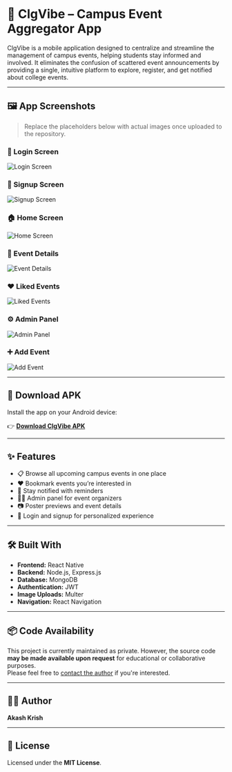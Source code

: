 # 📱 ClgVibe – Campus Event Aggregator App

ClgVibe is a mobile application designed to centralize and streamline the management of campus events, helping students stay informed and involved. It eliminates the confusion of scattered event announcements by providing a single, intuitive platform to explore, register, and get notified about college events.

---

## 🖼️ App Screenshots

> Replace the placeholders below with actual images once uploaded to the repository.

### 🔐 Login Screen  
![Login Screen](screenshots/login.png)

### 📝 Signup Screen  
![Signup Screen](screenshots/signup.png)

### 🏠 Home Screen  
![Home Screen](screenshots/home.png)

### 📄 Event Details  
![Event Details](screenshots/event_details.png)

### ❤️ Liked Events  
![Liked Events](screenshots/liked_events.png)

### ⚙️ Admin Panel  
![Admin Panel](screenshots/admin_panel.png)

### ➕ Add Event  
![Add Event](screenshots/add_event.png)

---

## 📲 Download APK

Install the app on your Android device:

👉 [**Download ClgVibe APK**](#) <!-- Replace # with actual APK file link -->

---

## ✨ Features

- 📋 Browse all upcoming campus events in one place  
- ❤️ Bookmark events you’re interested in  
- 🔔 Stay notified with reminders  
- 🧑‍💼 Admin panel for event organizers  
- 📷 Poster previews and event details  
- 🔐 Login and signup for personalized experience  

---

## 🛠️ Built With

- **Frontend:** React Native  
- **Backend:** Node.js, Express.js  
- **Database:** MongoDB  
- **Authentication:** JWT  
- **Image Uploads:** Multer  
- **Navigation:** React Navigation  

---

## 📦 Code Availability

This project is currently maintained as private. However, the source code **may be made available upon request** for educational or collaborative purposes.  
Please feel free to [contact the author](https://github.com/akashkrish1010) if you're interested.

---

## 👨‍💻 Author

**Akash Krish**  

---

## 📄 License

Licensed under the **MIT License**.
